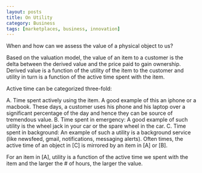 ```yaml
---
layout: posts
title: On Utility
category: Business
tags: [marketplaces, business, innovation]
---
```


When and how can we assess the value of a physical object to us?

Based on the valuation model, the value of an item to a customer is the delta between the derived value and the price paid to gain ownership. Derived value is a function of the utility of the item to the customer and utility in turn is a function of the active time spent with the item.

Active time can be categorized three-fold:

A. Time spent actively using the item. A good example of this an iphone or a macbook. These days, a customer uses his phone and his laptop over a significant percentage of the day and hence they can be source of tremendous value.
B. Time spent in emergency: A good example of such utility is the wheel jack in your car or the spare wheel in the car.
C. Time spent in background: An example of such a utility is a background service (like newsfeed, gmail, notifications, messaging alerts). Often times, the active time of an object in [C] is mirrored by an item in [A] or [B].

For an item in [A], utility is a function of the active time we spent with the item and the larger the # of hours, the larger the value.

[valuation model]: http://www.mckinsey.com/business-functions/strategy-and-corporate-finance/our-insights/delivering-value-to-customers
